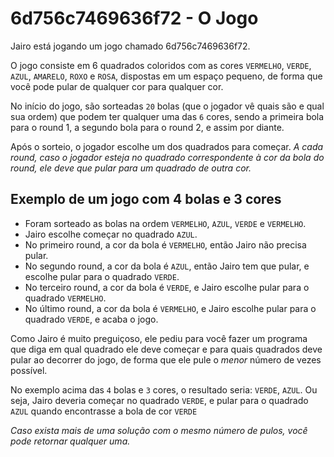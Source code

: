 # 6d756c7469636f72 - O Jogo

Jairo está jogando um jogo chamado 6d756c7469636f72.

O jogo consiste em 6 quadrados coloridos com as cores `VERMELHO`, `VERDE`, `AZUL`, `AMARELO`, `ROXO` e `ROSA`, dispostas em um espaço pequeno, de forma que você pode pular de qualquer cor para qualquer cor.

No início do jogo, são sorteadas `20` bolas (que o jogador vê quais são e qual sua ordem) que podem ter qualquer uma das `6` cores, sendo a primeira bola para o round 1, a segundo bola para o round 2, e assim por diante.

Após o sorteio, o jogador escolhe um dos quadrados para começar. _A cada round, caso o jogador esteja no quadrado correspondente à cor da bola do round, ele deve que pular para um quadrado de outra cor._

## Exemplo de um jogo com 4 bolas e 3 cores

- Foram sorteado as bolas na ordem `VERMELHO`, `AZUL`, `VERDE` e `VERMELHO`.
- Jairo escolhe começar no quadrado `AZUL`.
- No primeiro round, a cor da bola é `VERMELHO`, então Jairo não precisa pular.
- No segundo round, a cor da bola é `AZUL`, então Jairo tem que pular, e escolhe pular para o quadrado `VERDE`.
- No terceiro round, a cor da bola é `VERDE`, e Jairo escolhe pular para o quadrado `VERMELHO`.
- No último round, a cor da bola é `VERMELHO`, e Jairo escolhe pular para o quadrado `VERDE`, e acaba o jogo.

Como Jairo é muito preguiçoso, ele pediu para você fazer um programa que diga em qual quadrado ele deve começar e para quais quadrados deve pular ao decorrer do jogo, de forma que ele pule o _menor_ número de vezes possível.

No exemplo acima das `4` bolas e `3` cores, o resultado seria: `VERDE`, `AZUL`.
Ou seja, Jairo deveria começar no quadrado `VERDE`, e pular para o quadrado `AZUL` quando encontrasse a bola de cor `VERDE`

_Caso exista mais de uma solução com o mesmo número de pulos, você pode retornar qualquer uma._
